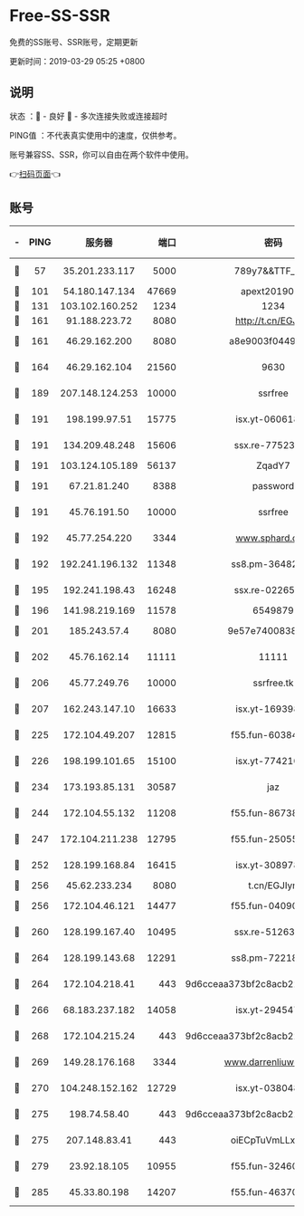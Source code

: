 # Free-SS-SSR

免费的SS账号、SSR账号，定期更新

更新时间：2019-03-29 05:25 +0800

## 说明

状态     ：🙂 - 良好 🙁 - 多次连接失败或连接超时

PING值   ：不代表真实使用中的速度，仅供参考。

账号兼容SS、SSR，你可以自由在两个软件中使用。

👉[扫码页面](https://liesauer.github.io/Free-SS-SSR/)👈

## 账号

|-|PING|服务器|端口|密码|加密方式|区域|
|:----:|:----:|:-----:|-----:|:----:|:----:|:----:|
|🙂|57|35.201.233.117|5000|789y7&&TTF_+><|aes-256-cfb|US|
|🙂|101|54.180.147.134|47669|apext2019001|chacha20|KR|
|🙂|131|103.102.160.252|1234|1234|rc4-md5|JP|
|🙂|161|91.188.223.72|8080|http://t.cn/EGJIyrl|rc4-md5|RU|
|🙂|161|46.29.162.200|8080|a8e9003f0449cea5|chacha20-ietf|RU|
|🙂|164|46.29.162.104|21560|9630|aes-128-ctr|RU|
|🙂|189|207.148.124.253|10000|ssrfree|aes-256-cfb|SG|
|🙂|191|198.199.97.51|15775|isx.yt-06061860|aes-256-cfb|US|
|🙂|191|134.209.48.248|15606|ssx.re-77523677|aes-256-cfb|US|
|🙂|191|103.124.105.189|56137|ZqadY7|chacha20|US|
|🙂|191|67.21.81.240|8388|password|aes-256-cfb|US|
|🙂|191|45.76.191.50|10000|ssrfree|aes-256-cfb|SG|
|🙂|192|45.77.254.220|3344|www.sphard.com|aes-256-cfb|SG|
|🙂|192|192.241.196.132|11348|ss8.pm-36482567|aes-256-cfb|US|
|🙂|195|192.241.198.43|16248|ssx.re-02265507|aes-256-cfb|US|
|🙂|196|141.98.219.169|11578|6549879|chacha20|US|
|🙂|201|185.243.57.4|8080|9e57e7400838a01e|chacha20-ietf|US|
|🙂|202|45.76.162.14|11111|11111|aes-256-cfb|SG|
|🙂|206|45.77.249.76|10000|ssrfree.tk|aes-256-cfb|SG|
|🙂|207|162.243.147.10|16633|isx.yt-16939804|aes-256-cfb|US|
|🙂|225|172.104.49.207|12815|f55.fun-60384843|aes-256-cfb|SG|
|🙂|226|198.199.101.65|15100|isx.yt-77421090|aes-256-cfb|US|
|🙂|234|173.193.85.131|30587|jaz|aes-256-cfb|US|
|🙂|244|172.104.55.132|11208|f55.fun-86738977|aes-256-cfb|SG|
|🙂|247|172.104.211.238|12795|f55.fun-25055177|aes-256-cfb|US|
|🙂|252|128.199.168.84|16415|isx.yt-30897895|aes-256-cfb|SG|
|🙂|256|45.62.233.234|8080|t.cn/EGJIyrl|rc4-md5|CA|
|🙂|256|172.104.46.121|14477|f55.fun-04090442|aes-256-cfb|SG|
|🙂|260|128.199.167.40|10495|ssx.re-51263032|aes-256-cfb|SG|
|🙂|264|128.199.143.68|12291|ss8.pm-72218941|aes-256-cfb|SG|
|🙂|264|172.104.218.41|443|9d6cceaa373bf2c8acb22e60b6a58be6|aes-256-cfb|US|
|🙂|266|68.183.237.182|14058|isx.yt-29454762|aes-256-cfb|SG|
|🙂|268|172.104.215.24|443|9d6cceaa373bf2c8acb22e60b6a58be6|aes-256-cfb|US|
|🙂|269|149.28.176.168|3344|www.darrenliuwei.com|aes-256-cfb|AU|
|🙂|270|104.248.152.162|12729|isx.yt-03804841|aes-256-cfb|SG|
|🙂|275|198.74.58.40|443|9d6cceaa373bf2c8acb22e60b6a58be6|aes-256-cfb|US|
|🙂|275|207.148.83.41|443|oiECpTuVmLLxk4Ts|aes-256-cfb|AU|
|🙂|279|23.92.18.105|10955|f55.fun-32460118|aes-256-cfb|US|
|🙂|285|45.33.80.198|14207|f55.fun-46370894|aes-256-cfb|US|
